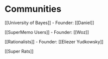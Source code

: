 # Communities




[[University of Bayes]] - Founder: [[Daniel]]

[[SuperMemo Users]] - Founder: [[Woz]]

[[Rationalists]] - Founder: [[Eliezer Yudkowsky]]

[[Super Rats]] 
